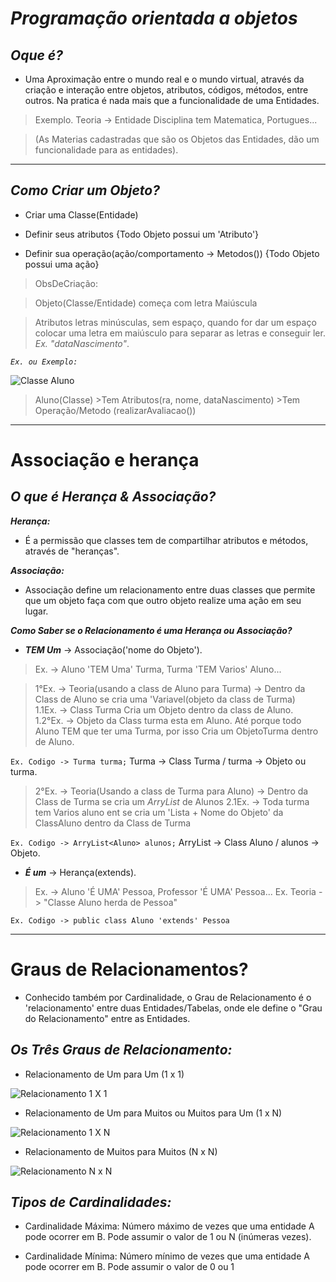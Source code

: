 # **_Programação orientada a objetos_**

## _Oque é?_
 
 * Uma Aproximação entre o mundo real e o mundo virtual, através da criação e interação entre 
   objetos, atributos, códigos, métodos, entre outros. Na pratica é nada mais que a funcionalidade de uma Entidades.
   
  > Exemplo. Teoria -> Entidade Disciplina tem Matematica, Portugues...
  
  > (As Materias cadastradas que são os Objetos das Entidades, dão um funcionalidade para as entidades).



***



## _Como Criar um Objeto?_
 
 * Criar uma Classe(Entidade)

 * Definir seus atributos {Todo Objeto possui um 'Atributo'}
 
 * Definir sua operação(ação/comportamento -> Metodos()) {Todo Objeto possui uma ação}  
 
 > ObsDeCriação: 
 
 >Objeto(Classe/Entidade) começa com letra Maiúscula 
 
 >Atributos letras minúsculas, sem espaço, quando for dar um espaço colocar uma letra em maiúsculo para separar as letras e conseguir ler. _Ex. "dataNascimento"_.

 _`Ex. ou Exemplo:`_

![Classe Aluno](https://user-images.githubusercontent.com/101998147/176944110-e7788b5b-5a4e-4270-a174-b5b59259f731.png)
> Aluno(Classe) >Tem Atributos(ra, nome, dataNascimento) >Tem Operação/Metodo (realizarAvaliacao())




***



# Associação e herança

## _O que é Herança & Associação?_

_**Herança:**_
 * É a permissão que classes tem de compartilhar atributos e métodos, através de "heranças".
 
_**Associação:**_
 * Associação define um relacionamento entre duas classes que permite que um objeto faça com que outro objeto 
   realize uma ação em seu lugar.
  
_**Como Saber se o Relacionamento é uma Herança ou Associação?**_
 
 * _**TEM Um**_ -> Associação('nome do Objeto').
 > Ex. ->  Aluno 'TEM Uma' Turma, Turma 'TEM Varios' Aluno...

> 1°Ex. -> Teoria(usando a class de Aluno para Turma) -> Dentro da Class de Aluno se cria uma 'Variavel(objeto da class de Turma)  
> 1.1Ex. -> Class Turma Cria um Objeto dentro da class de Aluno.  
> 1.2°Ex. -> Objeto da Class turma esta em Aluno. Até porque todo Aluno TEM que ter uma Turma, por isso Cria um ObjetoTurma dentro de Aluno.

`Ex. Codigo -> Turma turma;`   Turma -> Class Turma / turma -> Objeto ou turma.

> 2°Ex. -> Teoria(Usando a class de Turma para Aluno) -> Dentro da Class de Turma se cria um _ArryList_ de Alunos
> 2.1Ex. -> Toda turma tem Varios aluno ent se cria um 'Lista + Nome do Objeto' da ClassAluno dentro da Class de Turma

`Ex. Codigo -> ArryList<Aluno> alunos;` ArryList<Aluno> -> Class Aluno / alunos -> Objeto.


 * _**É um**_ -> Herança(extends). 
 > Ex. -> Aluno 'É UMA' Pessoa, Professor 'É UMA' Pessoa...
 > Ex. Teoria -> "Classe Aluno herda de Pessoa"
 
 `Ex. Codigo -> public class Aluno 'extends' Pessoa`

 ---
 
# Graus de Relacionamentos?

 * Conhecido também por Cardinalidade, o Grau de Relacionamento é o 'relacionamento' entre duas Entidades/Tabelas, 
   onde ele define o "Grau do Relacionamento" entre as Entidades.

## _Os Três Graus de Relacionamento:_
 
* Relacionamento de Um para Um (1 x 1)

![Relacionamento 1 X 1](https://consultabd.files.wordpress.com/2019/09/img01_1x1.jpg)


* Relacionamento de Um para Muitos ou Muitos para Um (1 x N)

![Relacionamento 1 X N](https://user-images.githubusercontent.com/101998147/176983219-c9f34699-dc1c-4773-9664-4aaa2cf218d6.png)


* Relacionamento de Muitos para Muitos (N x N)

![Relacionamento N x N](https://consultabd.files.wordpress.com/2019/09/img01_nxn.jpg?w=616)

## _Tipos de Cardinalidades:_
 
* Cardinalidade Máxima: Número máximo de vezes que uma entidade A pode ocorrer em B. Pode assumir o valor de 1 ou N 
  (inúmeras vezes).

* Cardinalidade Mínima: Número mínimo de vezes que uma entidade A pode ocorrer em B. Pode assumir o valor de 0 ou 1
